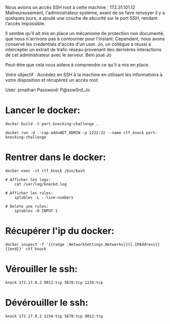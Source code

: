 Nous avions un accès SSH root à cette machine : 172.31.101.12
Malheureusement, l'administrateur système, avant de se faire renvoyer il y a quelques jours, a ajouté une couche de sécurité sur le port SSH, rendant l'accès impossible. 

Il semble qu'il ait mis en place un mécanisme de protection non documenté, que nous n'arrivons pas à contourner pour l'instant. 
Cependant, nous avons conservé les credentials d'accès d'un user.
Jo, un collègue a réussi à intercepter un extrait de trafic réseau provenant des dernières interactions de cet administrateur avec le serveur. 
Bein joué Jo

Peut-être que cela vous aidera à comprendre ce qu'il a mis en place.

Votre objectif : Accédez en SSH à la machine en utilisant les informations à votre disposition et récupérez un accès root.

User: jonathan
Password: P@ssw0rd_Jo




# Lancer le docker:

    docker build -t port-knocking-challenge .

    docker run -d --cap-add=NET_ADMIN -p 2222:22 --name ctf_knock port-knocking-challenge

# Rentrer dans le docker:

    docker exec -it ctf_knock /bin/bash

    # Afficher les logs:
        cat /var/log/knockd.log
    
    # Afficher les rules:
        iptables -L --line-numbers
    
    # Delete une rules:
        iptables -D INPUT 1

# Récupérer l'ip du docker:

    docker inspect -f '{{range .NetworkSettings.Networks}}{{.IPAddress}}{{end}}' ctf_knock


# Vérouiller le ssh:

    knock 172.17.0.2 9012:tcp 5678:tcp 1234:tcp


# Dévérouiller le ssh:

    knock 172.17.0.2 1234:tcp 5678:tcp 9012:tcp